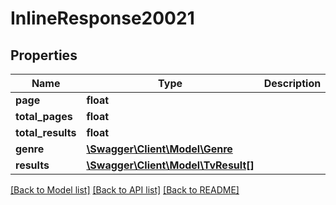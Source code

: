 # InlineResponse20021

## Properties
Name | Type | Description | Notes
------------ | ------------- | ------------- | -------------
**page** | **float** |  | [optional] 
**total_pages** | **float** |  | [optional] 
**total_results** | **float** |  | [optional] 
**genre** | [**\Swagger\Client\Model\Genre**](Genre.md) |  | [optional] 
**results** | [**\Swagger\Client\Model\TvResult[]**](TvResult.md) |  | [optional] 

[[Back to Model list]](../../README.md#documentation-for-models) [[Back to API list]](../../README.md#documentation-for-api-endpoints) [[Back to README]](../../README.md)

